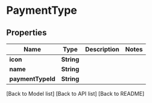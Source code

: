 # PaymentType

## Properties

| Name              | Type       | Description | Notes |
| ----------------- | ---------- | ----------- | ----- |
| **icon**          | **String** |             |       |
| **name**          | **String** |             |       |
| **paymentTypeId** | **String** |             |       |

\[Back to Model list] \[Back to API list] \[Back to README]
